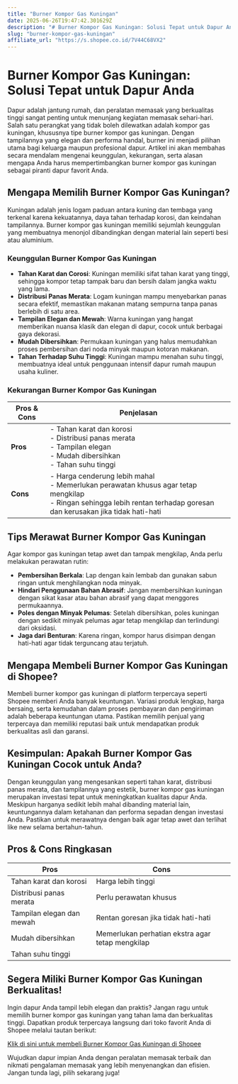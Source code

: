 ```yaml
---
title: "Burner Kompor Gas Kuningan"
date: 2025-06-26T19:47:42.301629Z
description: "# Burner Kompor Gas Kuningan: Solusi Tepat untuk Dapur Anda..."
slug: "burner-kompor-gas-kuningan"
affiliate_url: "https://s.shopee.co.id/7V44C68VX2"
---
```

# Burner Kompor Gas Kuningan: Solusi Tepat untuk Dapur Anda

Dapur adalah jantung rumah, dan peralatan memasak yang berkualitas tinggi sangat penting untuk menunjang kegiatan memasak sehari-hari. Salah satu perangkat yang tidak boleh dilewatkan adalah kompor gas kuningan, khususnya tipe burner kompor gas kuningan. Dengan tampilannya yang elegan dan performa handal, burner ini menjadi pilihan utama bagi keluarga maupun profesional dapur. Artikel ini akan membahas secara mendalam mengenai keunggulan, kekurangan, serta alasan mengapa Anda harus mempertimbangkan burner kompor gas kuningan sebagai piranti dapur favorit Anda.

## Mengapa Memilih Burner Kompor Gas Kuningan?

Kuningan adalah jenis logam paduan antara kuning dan tembaga yang terkenal karena kekuatannya, daya tahan terhadap korosi, dan keindahan tampilannya. Burner kompor gas kuningan memiliki sejumlah keunggulan yang membuatnya menonjol dibandingkan dengan material lain seperti besi atau aluminium.

### Keunggulan Burner Kompor Gas Kuningan

- **Tahan Karat dan Corosi**: Kuningan memiliki sifat tahan karat yang tinggi, sehingga kompor tetap tampak baru dan bersih dalam jangka waktu yang lama.
- **Distribusi Panas Merata**: Logam kuningan mampu menyebarkan panas secara efektif, memastikan makanan matang sempurna tanpa panas berlebih di satu area.
- **Tampilan Elegan dan Mewah**: Warna kuningan yang hangat memberikan nuansa klasik dan elegan di dapur, cocok untuk berbagai gaya dekorasi.
- **Mudah Dibersihkan**: Permukaan kuningan yang halus memudahkan proses pembersihan dari noda minyak maupun kotoran makanan.
- **Tahan Terhadap Suhu Tinggi**: Kuningan mampu menahan suhu tinggi, membuatnya ideal untuk penggunaan intensif dapur rumah maupun usaha kuliner.

### Kekurangan Burner Kompor Gas Kuningan

| Pros & Cons | Penjelasan |
|---|---|
| **Pros** | - Tahan karat dan korosi<br>- Distribusi panas merata<br>- Tampilan elegan<br>- Mudah dibersihkan<br>- Tahan suhu tinggi |
| **Cons** | - Harga cenderung lebih mahal<br>- Memerlukan perawatan khusus agar tetap mengkilap<br>- Ringan sehingga lebih rentan terhadap goresan dan kerusakan jika tidak hati-hati |

## Tips Merawat Burner Kompor Gas Kuningan

Agar kompor gas kuningan tetap awet dan tampak mengkilap, Anda perlu melakukan perawatan rutin:

- **Pembersihan Berkala**: Lap dengan kain lembab dan gunakan sabun ringan untuk menghilangkan noda minyak.
- **Hindari Penggunaan Bahan Abrasif**: Jangan membersihkan kuningan dengan sikat kasar atau bahan abrasif yang dapat menggores permukaannya.
- **Poles dengan Minyak Pelumas**: Setelah dibersihkan, poles kuningan dengan sedikit minyak pelumas agar tetap mengkilap dan terlindungi dari oksidasi.
- **Jaga dari Benturan**: Karena ringan, kompor harus disimpan dengan hati-hati agar tidak terguncang atau terjatuh.

## Mengapa Membeli Burner Kompor Gas Kuningan di Shopee?

Membeli burner kompor gas kuningan di platform terpercaya seperti Shopee memberi Anda banyak keuntungan. Variasi produk lengkap, harga bersaing, serta kemudahan dalam proses pembayaran dan pengiriman adalah beberapa keuntungan utama. Pastikan memilih penjual yang terpercaya dan memiliki reputasi baik untuk mendapatkan produk berkualitas asli dan garansi.

## Kesimpulan: Apakah Burner Kompor Gas Kuningan Cocok untuk Anda?

Dengan keunggulan yang mengesankan seperti tahan karat, distribusi panas merata, dan tampilannya yang estetik, burner kompor gas kuningan merupakan investasi tepat untuk meningkatkan kualitas dapur Anda. Meskipun harganya sedikit lebih mahal dibanding material lain, keuntungannya dalam ketahanan dan performa sepadan dengan investasi Anda. Pastikan untuk merawatnya dengan baik agar tetap awet dan terlihat like new selama bertahun-tahun.

## Pros & Cons Ringkasan

| Pros | Cons |
|---|---|
| Tahan karat dan korosi | Harga lebih tinggi |
| Distribusi panas merata | Perlu perawatan khusus |
| Tampilan elegan dan mewah | Rentan goresan jika tidak hati-hati |
| Mudah dibersihkan | Memerlukan perhatian ekstra agar tetap mengkilap |
| Tahan suhu tinggi | |

## Segera Miliki Burner Kompor Gas Kuningan Berkualitas!

Ingin dapur Anda tampil lebih elegan dan praktis? Jangan ragu untuk memilih burner kompor gas kuningan yang tahan lama dan berkualitas tinggi. Dapatkan produk terpercaya langsung dari toko favorit Anda di Shopee melalui tautan berikut:

[Klik di sini untuk membeli Burner Kompor Gas Kuningan di Shopee](https://s.shopee.co.id/7V44C68VX2)

Wujudkan dapur impian Anda dengan peralatan memasak terbaik dan nikmati pengalaman memasak yang lebih menyenangkan dan efisien. Jangan tunda lagi, pilih sekarang juga!